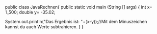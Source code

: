 public class JavaRechnen{
public static void main (String [] args) {
int x= 1_500;
double y= -35.02;


System.out.println("Das Ergebnis ist: "+(x-y));//Mit dem Minuszeichen kannst du auch Werte subtrahieren.
}
}
